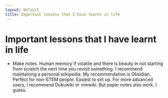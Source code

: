 ```yaml
---
layout: default
title: Important lessons that I have learnt in life
---
```


# Important lessons that I have learnt in life

  - Make notes. Human memory if volatile and there is beauty in not starting from scratch the next time you revisit something. I recommend maintaining a personal wikipedia. My recommendation is Obsidian. Perfect for non-STEM people. Easiest to set up. For more advanced users, I recommend Dokuwiki or vimwiki. But paper notes also work. I guess.
